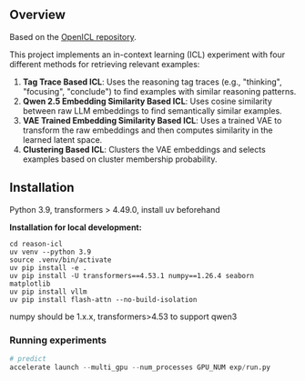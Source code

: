 ## Overview
Based on the <a href="https://github.com/Shark-NLP/OpenICL/tree/main">OpenICL repository</a>.

This project implements an in-context learning (ICL) experiment with four different methods for retrieving relevant examples:

1. **Tag Trace Based ICL**: Uses the reasoning tag traces (e.g., "thinking", "focusing", "conclude") to find examples with similar reasoning patterns.
2. **Qwen 2.5 Embedding Similarity Based ICL**: Uses cosine similarity between raw LLM embeddings to find semantically similar examples.
3. **VAE Trained Embedding Similarity Based ICL**: Uses a trained VAE to transform the raw embeddings and then computes similarity in the learned latent space.
4. **Clustering Based ICL**: Clusters the VAE embeddings and selects examples based on cluster membership probability.

## Installation
Python 3.9, transformers > 4.49.0, install uv beforehand

**Installation for local development:**
```
cd reason-icl
uv venv --python 3.9
source .venv/bin/activate
uv pip install -e .
uv pip install -U transformers==4.53.1 numpy==1.26.4 seaborn matplotlib
uv pip install vllm
uv pip install flash-attn --no-build-isolation
```
numpy should be 1.x.x, transformers>4.53 to support qwen3


### Running experiments
```python
# predict
accelerate launch --multi_gpu --num_processes GPU_NUM exp/run.py
```